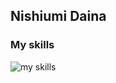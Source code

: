 ## Nishiumi Daina
### My skills
<img alt="my skills" src="https://skillicons.dev/icons?theme=light&perline=12&i=go,java,ts,php,python,cs,laravel,spring,fastapi,unity,nuxt,vue,react,angular,mysql,redis,docker,terraform,aws,gcp,kubernetes,git,github,githubactions" />

